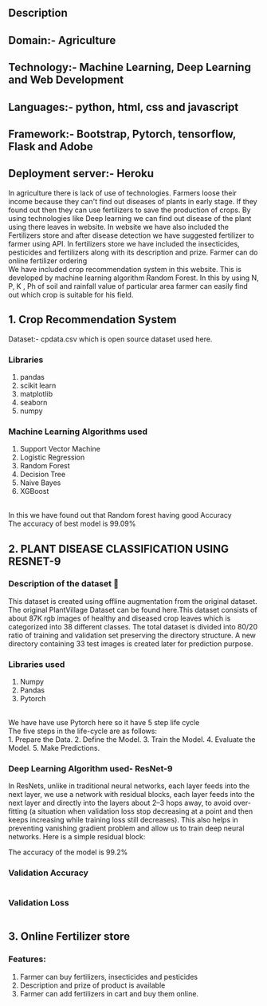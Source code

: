 

## Description

## Domain:- Agriculture
## Technology:- Machine Learning, Deep Learning and Web Development
## Languages:- python, html, css and javascript
## Framework:- Bootstrap, Pytorch, tensorflow, Flask and Adobe
## Deployment server:- Heroku

In agriculture there is lack of use of technologies. Farmers loose their income because they can't find out diseases of plants in early stage. If they found out then they can use fertilizers to save the production of crops. By using technologies like Deep learning we can find out disease of the plant using there leaves in website. In website we have also included the Fertilizers store and after disease detection we have suggested fertilizer to farmer using API. In fertilizers store we have included the insecticides, pesticides and fertilizers along with its description and prize. Farmer can do online fertilizer ordering
<br/>
We have included crop recommendation system in this website. This is developed by machine learning algorithm Random Forest. In this by using N, P, K , Ph of soil and rainfall value of particular area farmer can easily find out which crop is suitable for his field.

## 1. Crop Recommendation System
Dataset:- cpdata.csv which is open source dataset used here.
### Libraries
1. pandas
2. scikit learn
3. matplotlib
4. seaborn
5. numpy
### Machine Learning Algorithms used
1. Support Vector Machine
2. Logistic Regression
3. Random Forest 
4. Decision Tree
5. Naive Bayes
6. XGBoost
<br/>
In this we have found out that Random forest having good Accuracy
<br/>

<img src="/app/static/images/HACKNUTHON1.png" alt=""/>
<br/>
The accuracy of best model is 99.09%
<br/>

## 2. PLANT DISEASE CLASSIFICATION USING RESNET-9 
### **Description of the dataset 📝**
This dataset is created using offline augmentation from the original dataset. The original PlantVillage Dataset can be found here.This dataset consists of about 87K rgb images of healthy and diseased crop leaves which is categorized into 38 different classes. The total dataset is divided into 80/20 ratio of training and validation set preserving the directory structure. A new directory containing 33 test images is created later for prediction purpose.<br/>
### Libraries used
1. Numpy
2. Pandas 
3. Pytorch
<br/>
We have have use Pytorch here so it have 5 step life cycle<br/>
The five steps in the life-cycle are as follows:<br/>
1. Prepare the Data.
2. Define the Model.
3. Train the Model.
4. Evaluate the Model.
5. Make Predictions.

### Deep Learning Algorithm used- ResNet-9
In ResNets, unlike in traditional neural networks, each layer feeds into the next layer, we use a network with residual blocks, each layer feeds into the next layer and directly into the layers about 2–3 hops away, to avoid over-fitting (a situation when validation loss stop decreasing at a point and then keeps increasing while training loss still decreases). This also helps in preventing vanishing gradient problem and allow us to train deep neural networks. Here is a simple residual block:
<br/>

<img src="/app/static/images/HACKNUTHON2.png" alt=""/>
<br/>
The accuracy of the model is 99.2%

### Validation Accuracy


<img src="/app/static/images/HACKNUTHON3.png" alt=""/>

### Validation Loss


<img src="/app/static/images/HACKNUTHON4.png" alt=""/>
<br/>

## 3. Online Fertilizer store
### Features:
1. Farmer can buy fertilizers, insecticides and pesticides
2. Description and prize of product is available
3. Farmer can add fertilizers in cart and buy them online.






